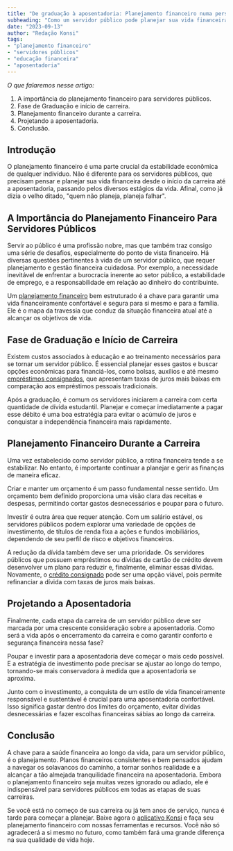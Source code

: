 ```yaml
---
title: "De graduação à aposentadoria: Planejamento financeiro numa perspectiva de vida para servidores públicos"
subheading: "Como um servidor público pode planejar sua vida financeira desde o início da carreira até a aposentadoria."
date: "2023-09-13"
author: "Redação Konsi"
tags:
- "planejamento financeiro"
- "servidores públicos"
- "educação financeira"
- "aposentadoria"
---
```


_O que falaremos nesse artigo:_

1. A importância do planejamento financeiro para servidores públicos.
2. Fase de Graduação e início de carreira.
3. Planejamento financeiro durante a carreira.
4. Projetando a aposentadoria.
5. Conclusão.

## **Introdução**

O planejamento financeiro é uma parte crucial da estabilidade econômica de qualquer indivíduo. Não é diferente para os servidores públicos, que precisam pensar e planejar sua vida financeira desde o início da carreira até a aposentadoria, passando pelos diversos estágios da vida. Afinal, como já dizia o velho ditado, "quem não planeja, planeja falhar". 

## **A Importância do Planejamento Financeiro Para Servidores Públicos**

Servir ao público é uma profissão nobre, mas que também traz consigo uma série de desafios, especialmente do ponto de vista financeiro. Há diversas questões pertinentes à vida de um servidor público, que requer planejamento e gestão financeira cuidadosa. Por exemplo, a necessidade inevitável de enfrentar a burocracia inerente ao setor público, a estabilidade de emprego, e a responsabilidade em relação ao dinheiro do contribuinte. 

Um [planejamento financeiro](https://konsi.com.br/postagens/a-importncia-do-planejamento-financeiro-durante-e-aps-a-pandemia-guia-para-servidores-pblicos.html) bem estruturado é a chave para garantir uma vida financeiramente confortável e segura para si mesmo e para a família. Ele é o mapa da travessia que conduz da situação financeira atual até a alcançar os objetivos de vida.

## **Fase de Graduação e Início de Carreira**

Existem custos associados à educação e ao treinamento necessários para se tornar um servidor público. É essencial planejar esses gastos e buscar opções econômicas para financiá-los, como bolsas, auxílios e até mesmo [empréstimos consignados](https://konsi.com.br/postagens/por-que-o-crdito-consignado-a-melhor-escolha-para-servidores-pblicos.html), que apresentam taxas de juros mais baixas em comparação aos empréstimos pessoais tradicionais.

Após a graduação, é comum os servidores iniciarem a carreira com certa quantidade de dívida estudantil. Planejar e começar imediatamente a pagar esse débito é uma boa estratégia para evitar o acúmulo de juros e conquistar a independência financeira mais rapidamente.

## **Planejamento Financeiro Durante a Carreira**

Uma vez estabelecido como servidor público, a rotina financeira tende a se estabilizar. No entanto, é importante continuar a planejar e gerir as finanças de maneira eficaz. 

Criar e manter um orçamento é um passo fundamental nesse sentido. Um orçamento bem definido proporciona uma visão clara das receitas e despesas, permitindo cortar gastos desnecessários e poupar para o futuro.

Investir é outra área que requer atenção. Com um salário estável, os servidores públicos podem explorar uma variedade de opções de investimento, de títulos de renda fixa a ações e fundos imobiliários, dependendo de seu perfil de risco e objetivos financeiros.

A redução da dívida também deve ser uma prioridade. Os servidores públicos que possuem empréstimos ou dívidas de cartão de crédito devem desenvolver um plano para reduzir e, finalmente, eliminar essas dívidas. Novamente, o [crédito consignado](https://konsi.com.br/postagens/como-o-crdito-consignado-pode-auxiliar-na-transio-de-carreira-do-servidor-pblico.html) pode ser uma opção viável, pois permite refinanciar a dívida com taxas de juros mais baixas.

## **Projetando a Aposentadoria**

Finalmente, cada etapa da carreira de um servidor público deve ser marcada por uma crescente consideração sobre a aposentadoria. Como será a vida após o encerramento da carreira e como garantir conforto e segurança financeira nessa fase? 

Poupar e investir para a aposentadoria deve começar o mais cedo possível. E a estratégia de investimento pode precisar se ajustar ao longo do tempo, tornando-se mais conservadora à medida que a aposentadoria se aproxima. 

Junto com o investimento, a conquista de um estilo de vida financeiramente responsável e sustentável é crucial para uma aposentadoria confortável. Isso significa gastar dentro dos limites do orçamento, evitar dívidas desnecessárias e fazer escolhas financeiras sábias ao longo da carreira.

## **Conclusão**

A chave para a saúde financeira ao longo da vida, para um servidor público, é o planejamento. Planos financeiros consistentes e bem pensados ajudam a navegar os solavancos do caminho, a tornar sonhos realidade e a alcançar a tão almejada tranquilidade financeira na aposentadoria. Embora o planejamento financeiro seja muitas vezes ignorado ou adiado, ele é indispensável para servidores públicos em todas as etapas de suas carreiras. 

Se você está no começo de sua carreira ou já tem anos de serviço, nunca é tarde para começar a planejar. Baixe agora o [aplicativo Konsi](https://konsi.com.br/download) e faça seu planejamento financeiro com nossas ferramentas e recursos. Você não só agradecerá a si mesmo no futuro, como também fará uma grande diferença na sua qualidade de vida hoje.